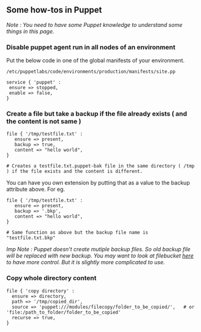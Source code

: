 ## Some how-tos in Puppet

_Note : You need to have some Puppet knowledge to understand some things in this page._


### Disable puppet agent run in all nodes of an environment

Put the below code in one of the global manifests of your environment.

 ```
 /etc/puppetlabs/code/environments/production/manifests/site.pp
 
 service { 'puppet' :
  ensure => stopped,
  enable => false,
 }
 ```

### Create a file but take a backup if the file already exists ( and the content is not same )

```
file { '/tmp/testfile.txt' :
   ensure => present,
   backup => true,
   content => "hello world",
}

# Creates a testfile.txt.puppet-bak file in the same directory ( /tmp ) if the file exists and the content is different.
```

You can have you own extension by putting that as a value to the backup attribute above. For eg.

```
file { '/tmp/testfile.txt' :
   ensure => present,
   backup => '.bkp',
   content => "hello world",
}

# Same function as above but the backup file name is "testfile.txt.bkp"
```

_Imp Note : Puppet doesn't create mutiple backup files. So old backup file will be replaced with new backup. 
You may want to look at filebucket [here](https://docs.puppet.com/puppet/4.7/types/file.html#file-attribute-backup) to have more control. But it is slightly more complicated to use._

### Copy whole directory content

```
file { 'copy directory' :
  ensure => directory,
  path => '/tmp/copied_dir',
  source => 'puppet:///modules/filecopy/folder_to_be_copied/',   # or 'file:/path_to_folder/folder_to_be_copied' 
  recurse => true,
}
```
